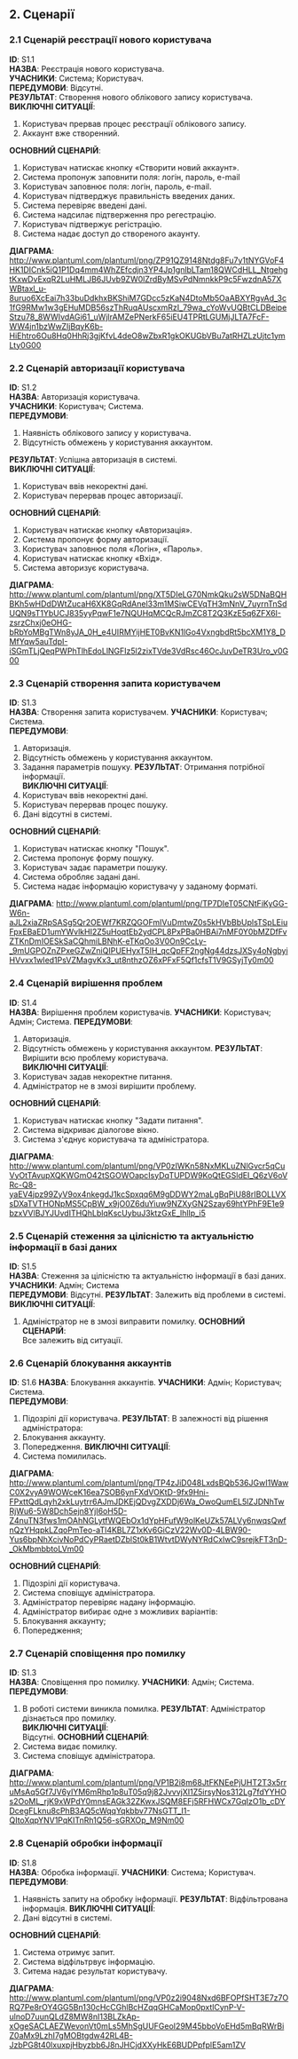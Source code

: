 
## 2. Сценарії  

### 2.1 Сценарій реєстрації нового користувача

**ID**: S1.1  
**НАЗВА**: Реєстрація нового користувача.  
**УЧАСНИКИ**: Система; Користувач.  
**ПЕРЕДУМОВИ**: Відсутні.  
**РЕЗУЛЬТАТ**: Створення нового облікового запису користувача.  
**ВИКЛЮЧНІ СИТУАЦІЇ**: 
1. Користувач прервав процес реєстрації облікового запису.
2. Аккаунт вже створенний.  


**ОСНОВНИЙ СЦЕНАРІЙ**:  
1. Користувач натискає кнопку «Створити новий аккаунт».
2. Система пропонуж заповнити поля: логін, пароль, e-mail
3. Користувач заповнює поля: логін, пароль, e-mail.
4. Користувач підтверджує правильність введених даних.
5. Система перевіряє введені дані.
6. Система надсилає підтверження про регестрацію.
7. Користувач підтвержує регістрацію.
8. Система надає доступ до створеного акаунту.

**ДІАГРАМА**: http://www.plantuml.com/plantuml/png/ZP91QZ9148Ntdg8Fu7y1tNYGVoF4HK1DICnk5iQ1P1Dq4mm4WhZEfcdjn3YP4Jp1gnlbLTam18QWCdHLL_NtgehgtKxwDvExqR2LuHMLJB6JUvb9ZW0lZrdByMSvPdNmnkkP9c5FwzdnA57XWBtaxl_u-8uruo6XcEai7h33buDdkhxBKShiM7GDcc5zKaN4DtoMb5OaABXYRgvAd_3c1fG9RMw1w3gEHuMDB56szThRuqAUscxmRzI_79wa_cYoWvUQBtCLDBeipeStzu78_8WWIvdAGi61_uWjlrAMZePNerkF65iEU4TPRtLGUMjJLTA7FcF-WW4jn1bzWwZIjBqyK6b-HiEhtro6Ou8Hq0HhRj3gjKfvL4deO8wZbxR1gkOKUGbVBu7atRHZLzUjtc1ymLty0G00 

### 2.2 Сценарій авторизації користувача

**ID**: S1.2  
**НАЗВА**: Авторизація користувача.  
**УЧАСНИКИ**: Користувач; Система.   
**ПЕРЕДУМОВИ**: 
1. Наявність облікового запису у користувача.
2. Відсутність обмежень у користування аккаунтом.

**РЕЗУЛЬТАТ**: Успішна авторизація в системі.  
**ВИКЛЮЧНІ СИТУАЦІЇ**:  
1. Користувач ввів некоректні дані.  
2. Користувач перервав процес авторизації.  

**ОСНОВНИЙ СЦЕНАРІЙ**:  
1. Користувач натискає кнопку «Авторизація».  
2. Система пропонує форму авторизації.   
3. Користувач заповнює поля «Логін», «Пароль».  
4. Користувач натискає кнопку «Вхід».  
5. Система авторизує користувача.  

**ДІАГРАМА**:  http://www.plantuml.com/plantuml/png/XT5DIeLG70NmkQku2sW5DNaBQHBKh5wHDdDWtZucaH6XK8GqRdAnel33m1MSiwCEVqTH3mNnV_7uyrnTnSdUQN9sT1YbUCJ835yyPqwF1e7NQUHqMCQcRJmZC8T2Q3KzE5q6ZFX6I-zsrzChxj0eOHG-bRbYoMBgTWn8yJA_0H_e4UIRMYijHET0BvKN1lGo4VxngbdRt5bcXM1Y8_DMfYqw5auTdpI-iSGmTLjQeqPWPhTlhEdoLlNGFIz5l2zixTVde3VdRsc46OcJuvDeTR3Uro_v0G00

### 2.3 Сценарій створення запита користувачем

**ID**: S1.3  
**НАЗВА**: Створення запита користувачем. 
**УЧАСНИКИ**: Користувач; Система.   
**ПЕРЕДУМОВИ**: 
1. Авторизація.
2. Відсутність обмежень у користування аккаунтом.
3. Задання параметрів пошуку.
**РЕЗУЛЬТАТ**: Отримання потрібної інформації.  
**ВИКЛЮЧНІ СИТУАЦІЇ**:  
1. Користувач ввів некоректні дані.  
2. Користувач перервав процес пошуку.
3. Дані відсутні в системі. 

**ОСНОВНИЙ СЦЕНАРІЙ**:  
1. Користувач натискає кнопку "Пошук".
2. Система пропонує форму пошуку.
3. Користувач задає параметри пошуку.
4. Система обробляє задані дані.
5. Система надає інформацію користувачу у заданому форматі.

**ДІАГРАМА**: http://www.plantuml.com/plantuml/png/TP7DIeT05CNtFiKyGG-W6n-aJL2xiaZRpSASg5Qr2OEWf7KRZQGOFmIVuDmtwZ0s5kHVbBbUplsTSpLEiuFpxEBaED1umYWvlkHI2Z5uHoqtEb2ydCPL8PxPBa0HBAi7nMF0Y0bMZDfFvZTKnDmIOESkSaCQhmiLBNhK-eTKqOo3V0On9CcLy-_9mUGPOZnZPxeGZwZniQIPUEHyxT5IH_qcQpFF2ngNg44dzsJXSy4oNgbyiHVvxx1wIed1PsVZMagvKx3_ut8nthzOZ6xPFxF5Qf1cfsT1V9GSyjTy0m00

### 2.4 Сценарій вирішення проблем

**ID**: S1.4  
**НАЗВА**: Вирішення проблем користувачів.
**УЧАСНИКИ**: Користувач; Адмін; Система. 
**ПЕРЕДУМОВИ**: 
1. Авторизація.
2. Відсутність обмежень у користування аккаунтом.
**РЕЗУЛЬТАТ**: Вирішити всю проблему користувача.  
**ВИКЛЮЧНІ СИТУАЦІЇ**:  
1. Користувач задав некоректне питання.  
2. Адміністратор не в змозі вирішити проблему.

**ОСНОВНИЙ СЦЕНАРІЙ**:  
1. Користувач натискає кнопку "Задати питання".
2. Система відкриває діалогове вікно.
3. Система з'єднує користувача та адміністратора.

**ДІАГРАМА**:  http://www.plantuml.com/plantuml/png/VP0zIWKn58NxMKLuZNlGvcr5qCuVyOtTAvupXQKWGmO42tSGOWOapcIsyDqTUPDW9KoQtEGSldEI_Q6zV6oVRc-Q8-yaEV4jpz99ZyV9ox4nkegdJ1kcSpxqq6M9gDDWY2maLgBqPiU88rIBOLLVXsDXaTVTHONpMS5CpBW_x9jO0Z6duYiuw9NZXyGN2Szay69htYPhF9E1e9bzxVVlBJYJUvdITHQhLblqKscUybuJ3ktzGxE_lhlIp_i5

### 2.5 Сценарій стеження за цілісністю та актуальністю інформації в базі даних 

**ID**: S1.5  
**НАЗВА**: Стеження за цілісністю та актуальністю інформації в базі даних. 
**УЧАСНИКИ**: Адмін; Система   
**ПЕРЕДУМОВИ**: 
Відсутні.
**РЕЗУЛЬТАТ**: Залежить від проблеми в системі.  
**ВИКЛЮЧНІ СИТУАЦІЇ**:  
1. Адміністратор не в змозі виправити помилку.
**ОСНОВНИЙ СЦЕНАРІЙ**:  
Все залежить від ситуації.

### 2.6 Сценарій блокування аккаунтів

**ID**: S1.6 
**НАЗВА**: Блокування аккаунтів. 
**УЧАСНИКИ**: Адмін; Користувач; Система.   
**ПЕРЕДУМОВИ**: 
1. Підозрілі дії користувача.
**РЕЗУЛЬТАТ**: 
В залежності від рішення адміністратора:
  1. Блокування аккаунту.
  2. Попередження.
**ВИКЛЮЧНІ СИТУАЦІЇ**:  
1. Система помилилась.


**ДІАГРАМА**: http://www.plantuml.com/plantuml/png/TP4zJiD048LxdsBQb536JGwI1WawC0X2vyA9WOWceK16ea7SOB6ynFXdVOKtD-9fx9Hni-FPxttQdLqyh2xkLuytrr6AJmJDKEjQDvgZXDDj6Wa_OwoQumEL5lZJDNhTwRjWu6-5W8Dch5ejn8YjI6oH5D-Z4nuTN3fws1mOAhNGLytfWQEbOx1dYpHFufW9olKeUZk57ALVy6nwqsQwfnQzYHqpkLZqoPmTeo-aTl4KBL7Z1xKv6GiCzV22Wv0D-4LBW90-Yus6bpNhXcivNoPdCyPRaetDZblSt0kB1WtvtDWyNYRdCxlwC9srejkFT3nD-_OkMbmbbtoLVm00

**ОСНОВНИЙ СЦЕНАРІЙ**:  
1. Підозрілі дії користувача.
2. Система сповіщує адміністратора.
3. Адміністратор перевіряє надану інформацію.
4. Адміністратор вибирає одне з можливих варіантів:
  1. Блокування аккаунту;
  2. Попередження;
  
### 2.7 Сценарій сповіщення про помилку

**ID**: S1.3  
**НАЗВА**: Сповіщення про помилку.
**УЧАСНИКИ**: Адмін; Система.   
**ПЕРЕДУМОВИ**: 
1. В роботі системи виникла помилка.
**РЕЗУЛЬТАТ**: Адміністратор дізнається про помилку.  
**ВИКЛЮЧНІ СИТУАЦІЇ**:  
Відсутні.
**ОСНОВНИЙ СЦЕНАРІЙ**:  
1. Система видає помилку.
2. Система сповіщує адміністратора.


**ДІАГРАМА**: http://www.plantuml.com/plantuml/png/VP1B2i8m68JtFKNEePjUHT2T3x5rruMsAq5Gf7JV6yIYM6mRhp1p8uT05q9j82JvvvjXI1Z5irsyNos312Lg7fdYYHOs2OoML_rjK9xWPdY0mnsEAGk32ZKwxJSQM8EFj5RFHWCx7GqIzO1b_cDYDcegFLknu8cPhB3AQ5cWqqYqkbbv77NsGTT_I1-QItoXqpYNV1PqKITnRh1Q56-sGRXOp_M9Nm00

### 2.8 Сценарій обробки інформації

**ID**: S1.8  
**НАЗВА**: Обробка інформації.
**УЧАСНИКИ**: Система; Користувач. 
**ПЕРЕДУМОВИ**: 
1. Наявність запиту на обробку інформації.
**РЕЗУЛЬТАТ**: Відфільтрована інформація.
**ВИКЛЮЧНІ СИТУАЦІЇ**:  
1. Дані відсутні в системі.

**ОСНОВНИЙ СЦЕНАРІЙ**:  
1. Система отримує запит.
2. Система відфільтрвує інформацію.
3. Ситема надає результат користувачу.


**ДІАГРАМА**: http://www.plantuml.com/plantuml/png/VP0z2i9048Nxd6BFOPfSHT3E7z7ORQ7Pe8rOY4GG5Bn130cHcCGhlBcHZqqGHCaMop0pxtlCynP-V-ulnoD7uunQLdZ8MW8nI13BLZkAp-xOgeSACLAEZWevonVt0mLs5MhSgUUFGeoI29M45bboVoEHd5mBqRWrBiZ0aMx9LzhI7gMOBtgdw42RL4B-JzbPG8t40lxuxpjHbyzbb6J8nJHCjdXXyHkE6BUDPpfplE5am1ZV

